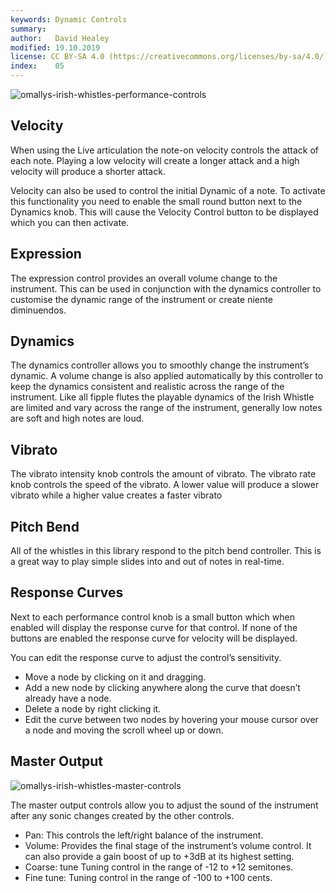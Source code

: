```yaml
---
keywords: Dynamic Controls
summary:  
author:   David Healey
modified: 19.10.2019
license: CC BY-SA 4.0 (https://creativecommons.org/licenses/by-sa/4.0/)
index:    05
---
```


![omallys-irish-whistles-performance-controls](/images/custom/omallys-irish-whistles-performance-controls.jpg) 

## Velocity
When using the Live articulation the note-on velocity controls the attack of each note. Playing a low velocity will create a longer attack and a high velocity will produce a shorter attack.

Velocity can also be used to control the initial Dynamic of a note. To activate this functionality you need to enable the small round button next to the Dynamics knob. This will cause the Velocity Control button to be displayed which you can then activate.

## Expression
The expression control provides an overall volume change to the instrument. This can be used in conjunction with the dynamics controller to customise the dynamic range of the instrument or create niente diminuendos.

## Dynamics
The dynamics controller allows you to smoothly change the instrument’s dynamic. A volume change is also applied automatically by this controller to keep the dynamics consistent and realistic across the range of the instrument. Like all fipple flutes the playable dynamics of the Irish Whistle are limited and vary across the range of the instrument, generally low notes are soft and high notes are loud.

## Vibrato
The vibrato intensity knob controls the amount of vibrato. The vibrato rate knob controls the speed of the vibrato. A lower value will produce a slower vibrato while a higher value creates a faster vibrato

## Pitch Bend
All of the whistles in this library respond to the pitch bend controller. This is a great way to play simple slides into and out of notes in real-time.

## Response Curves
Next to each performance control knob is a small button which when enabled will display the response curve for that control. If none of the buttons are enabled the response curve for velocity will be displayed.

You can edit the response curve to adjust the control’s sensitivity.

- Move a node by clicking on it and dragging.
- Add a new node by clicking anywhere along the curve that doesn’t already have a node.
- Delete a node by right clicking it.
- Edit the curve between two nodes by hovering your mouse cursor over a node and moving the scroll wheel up or down.

## Master Output

![omallys-irish-whistles-master-controls](/images/custom/omallys-irish-whistles-master-controls.jpg)

The master output controls allow you to adjust the sound of the instrument after any sonic changes created by the other controls.

- Pan: This controls the left/right balance of the instrument.
- Volume: Provides the final stage of the instrument’s volume control. It can also provide a gain boost of up to +3dB at its highest setting.
- Coarse: tune Tuning control in the range of -12 to +12 semitones.
- Fine tune: Tuning control in the range of -100 to +100 cents.